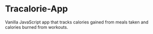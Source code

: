 # Tracalorie-App
Vanilla JavaScript app that tracks calories gained from meals taken and calories burned from workouts.
